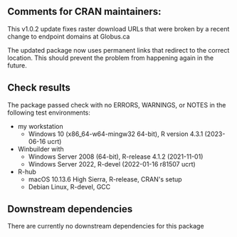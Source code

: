 ## Comments for CRAN maintainers:

This v1.0.2 update fixes raster download URLs that were broken by a recent change to endpoint domains at Globus.ca

The updated package now uses permanent links that redirect to the correct location. This should prevent the problem from happening again in the future.

## Check results

The package passed check with no ERRORS, WARNINGS, or NOTES in the following test environments:

* my workstation
    * Windows 10 (x86_64-w64-mingw32 64-bit), R version 4.3.1 (2023-06-16 ucrt)
* Winbuilder with
    * Windows Server 2008 (64-bit), R-release 4.1.2 (2021-11-01)
    * Windows Server 2022, R-devel (2022-01-16 r81507 ucrt)
* R-hub
    * macOS 10.13.6 High Sierra, R-release, CRAN's setup 
    * Debian Linux, R-devel, GCC

## Downstream dependencies

There are currently no downstream dependencies for this package
